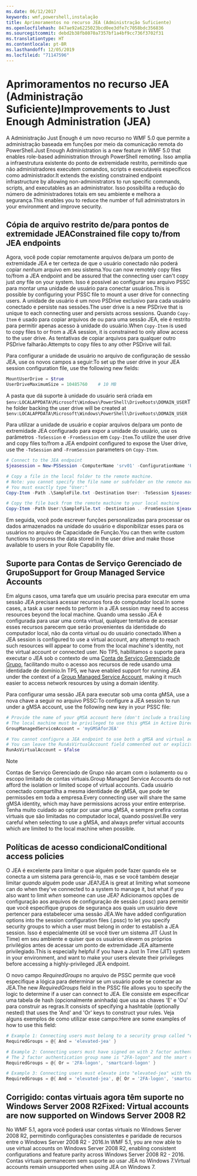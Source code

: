 ```yaml
---
ms.date: 06/12/2017
keywords: wmf,powershell,instalação
title: Aprimoramentos no recurso JEA (Administração Suficiente)
ms.openlocfilehash: 847ae92a6225023bcd0ee3dfe7c7058bdc356836
ms.sourcegitcommit: debd2b38fb8070a7357bf1a4bf9cc736f3702f31
ms.translationtype: HT
ms.contentlocale: pt-BR
ms.lasthandoff: 12/05/2019
ms.locfileid: "71147596"
---
```

# <a name="improvements-to-just-enough-administration-jea"></a><span data-ttu-id="3e938-103">Aprimoramentos no recurso JEA (Administração Suficiente)</span><span class="sxs-lookup"><span data-stu-id="3e938-103">Improvements to Just Enough Administration (JEA)</span></span>

<span data-ttu-id="3e938-104">A Administração Just Enough é um novo recurso no WMF 5.0 que permite a administração baseada em funções por meio da comunicação remota do PowerShell.</span><span class="sxs-lookup"><span data-stu-id="3e938-104">Just Enough Administration is a new feature in WMF 5.0 that enables role-based administration through PowerShell remoting.</span></span> <span data-ttu-id="3e938-105">Isso amplia a infraestrutura existente do ponto de extremidade restrito, permitindo que não administradores executem comandos, scripts e executáveis específicos como administrador.</span><span class="sxs-lookup"><span data-stu-id="3e938-105">It extends the existing constrained endpoint infrastructure by allowing non-administrators to run specific commands, scripts, and executables as an administrator.</span></span> <span data-ttu-id="3e938-106">Isso possibilita a redução do número de administradores totais em seu ambiente e melhora a segurança.</span><span class="sxs-lookup"><span data-stu-id="3e938-106">This enables you to reduce the number of full administrators in your environment and improve security.</span></span>

## <a name="constrained-file-copy-tofrom-jea-endpoints"></a><span data-ttu-id="3e938-107">Cópia de arquivo restrito de/para pontos de extremidade JEA</span><span class="sxs-lookup"><span data-stu-id="3e938-107">Constrained file copy to/from JEA endpoints</span></span>

<span data-ttu-id="3e938-108">Agora, você pode copiar remotamente arquivos de/para um ponto de extremidade JEA e ter certeza de que o usuário conectado não poderá copiar *nenhum* arquivo em seu sistema.</span><span class="sxs-lookup"><span data-stu-id="3e938-108">You can now remotely copy files to/from a JEA endpoint and be assured that the connecting user can't copy just *any* file on your system.</span></span> <span data-ttu-id="3e938-109">Isso é possível ao configurar seu arquivo PSSC para montar uma unidade de usuário para conectar usuários.</span><span class="sxs-lookup"><span data-stu-id="3e938-109">This is possible by configuring your PSSC file to mount a user drive for connecting users.</span></span> <span data-ttu-id="3e938-110">A unidade de usuário é um novo PSDrive exclusivo para cada usuário conectado e persiste nas sessões.</span><span class="sxs-lookup"><span data-stu-id="3e938-110">The user drive is a new PSDrive that is unique to each connecting user and persists across sessions.</span></span> <span data-ttu-id="3e938-111">Quando `Copy-Item` é usado para copiar arquivos de ou para uma sessão JEA, ele é restrito para permitir apenas acesso à unidade do usuário.</span><span class="sxs-lookup"><span data-stu-id="3e938-111">When `Copy-Item` is used to copy files to or from a JEA session, it is constrained to only allow access to the user drive.</span></span> <span data-ttu-id="3e938-112">As tentativas de copiar arquivos para qualquer outro PSDrive falharão.</span><span class="sxs-lookup"><span data-stu-id="3e938-112">Attempts to copy files to any other PSDrive will fail.</span></span>

<span data-ttu-id="3e938-113">Para configurar a unidade de usuário no arquivo de configuração de sessão JEA, use os novos campos a seguir:</span><span class="sxs-lookup"><span data-stu-id="3e938-113">To set up the user drive in your JEA session configuration file, use the following new fields:</span></span>

```powershell
MountUserDrive = $true
UserDriveMaximumSize = 10485760    # 10 MB
```

<span data-ttu-id="3e938-114">A pasta que dá suporte à unidade do usuário será criada em `$env:LOCALAPPDATA\Microsoft\Windows\PowerShell\DriveRoots\DOMAIN_USER`</span><span class="sxs-lookup"><span data-stu-id="3e938-114">The folder backing the user drive will be created at `$env:LOCALAPPDATA\Microsoft\Windows\PowerShell\DriveRoots\DOMAIN_USER`</span></span>

<span data-ttu-id="3e938-115">Para utilizar a unidade de usuário e copiar arquivos de/para um ponto de extremidade JEA configurado para expor a unidade do usuário, use os parâmetros `-ToSession` e `-FromSession` em `Copy-Item`.</span><span class="sxs-lookup"><span data-stu-id="3e938-115">To utilize the user drive and copy files to/from a JEA endpoint configured to expose the User drive, use the `-ToSession` and `-FromSession` parameters on `Copy-Item`.</span></span>

```powershell
# Connect to the JEA endpoint
$jeasession = New-PSSession -ComputerName 'srv01' -ConfigurationName 'UserDemo'

# Copy a file in the local folder to the remote machine.
# Note: you cannot specify the file name or subfolder on the remote machine.
# You must exactly type "User:"
Copy-Item -Path .\SampleFile.txt -Destination User: -ToSession $jeasession

# Copy the file back from the remote machine to your local machine
Copy-Item -Path User:\SampleFile.txt -Destination . -FromSession $jeasession
```

<span data-ttu-id="3e938-116">Em seguida, você pode escrever funções personalizadas para processar os dados armazenados na unidade do usuário e disponibilizar esses para os usuários no arquivo de Capacidade de Função.</span><span class="sxs-lookup"><span data-stu-id="3e938-116">You can then write custom functions to process the data stored in the user drive and make those available to users in your Role Capability file.</span></span>

## <a name="support-for-group-managed-service-accounts"></a><span data-ttu-id="3e938-117">Suporte para Contas de Serviço Gerenciado de Grupo</span><span class="sxs-lookup"><span data-stu-id="3e938-117">Support for Group Managed Service Accounts</span></span>

<span data-ttu-id="3e938-118">Em alguns casos, uma tarefa que um usuário precisa para executar em uma sessão JEA precisará acessar recursos fora do computador local.</span><span class="sxs-lookup"><span data-stu-id="3e938-118">In some cases, a task a user needs to perform in a JEA session may need to access resources beyond the local machine.</span></span> <span data-ttu-id="3e938-119">Quando uma sessão JEA é configurada para usar uma conta virtual, qualquer tentativa de acessar esses recursos parecem que serão provenientes da identidade do computador local, não da conta virtual ou do usuário conectado.</span><span class="sxs-lookup"><span data-stu-id="3e938-119">When a JEA session is configured to use a virtual account, any attempt to reach such resources will appear to come from the local machine's identity, not the virtual account or connected user.</span></span> <span data-ttu-id="3e938-120">No TP5, habilitamos o suporte para executar o JEA sob o contexto de uma [Conta de Serviço Gerenciado de Grupo](/previous-versions/windows/it-pro/windows-server-2012-R2-and-2012/jj128431\(v=ws.11\)), facilitando muito o acesso aos recursos de rede usando uma identidade de domínio.</span><span class="sxs-lookup"><span data-stu-id="3e938-120">In TP5, we have enabled support for running JEA under the context of a [Group Managed Service Account](/previous-versions/windows/it-pro/windows-server-2012-R2-and-2012/jj128431\(v=ws.11\)), making it much easier to access network resources by using a domain identity.</span></span>

<span data-ttu-id="3e938-121">Para configurar uma sessão JEA para executar sob uma conta gMSA, use a nova chave a seguir no arquivo PSSC:</span><span class="sxs-lookup"><span data-stu-id="3e938-121">To configure a JEA session to run under a gMSA account, use the following new key in your PSSC file:</span></span>

```powershell
# Provide the name of your gMSA account here (don't include a trailing $)
# The local machine must be privileged to use this gMSA in Active Directory
GroupManagedServiceAccount = 'myGMSAforJEA'

# You cannot configure a JEA endpoint to use both a gMSA and virtual account
# You can leave the RunAsVirtualAccount field commented out or explicitly set it to false
RunAsVirtualAccount = $false
```

> [!NOTE]
> <span data-ttu-id="3e938-122">Contas de Serviço Gerenciado de Grupo não arcam com o isolamento ou o escopo limitado de contas virtuais.</span><span class="sxs-lookup"><span data-stu-id="3e938-122">Group Managed Service Accounts do not afford the isolation or limited scope of virtual accounts.</span></span>
> <span data-ttu-id="3e938-123">Cada usuário conectado compartilha a mesma identidade de gMSA, que pode ter permissões em toda a empresa.</span><span class="sxs-lookup"><span data-stu-id="3e938-123">Every connecting user will share the same gMSA identity, which may have permissions across your entire enterprise.</span></span> <span data-ttu-id="3e938-124">Tenha muito cuidado ao optar por usar uma gMSA, e sempre prefira contas virtuais que são limitadas no computador local, quando possível.</span><span class="sxs-lookup"><span data-stu-id="3e938-124">Be very careful when selecting to use a gMSA, and always prefer virtual accounts which are limited to the local machine when possible.</span></span>

## <a name="conditional-access-policies"></a><span data-ttu-id="3e938-125">Políticas de acesso condicional</span><span class="sxs-lookup"><span data-stu-id="3e938-125">Conditional access policies</span></span>

<span data-ttu-id="3e938-126">O JEA é excelente para limitar o que alguém pode fazer quando ele se conecta a um sistema para gerenciá-lo, mas e se você também desejar limitar *quando* alguém pode usar JEA?</span><span class="sxs-lookup"><span data-stu-id="3e938-126">JEA is great at limiting what someone can do when they've connected to a system to manage it, but what if you also want to limit *when* someone can use JEA?</span></span> <span data-ttu-id="3e938-127">Adicionamos opções de configuração aos arquivos de configuração de sessão (.pssc) para permitir que você especifique grupos de segurança aos quais um usuário deve pertencer para estabelecer uma sessão JEA.</span><span class="sxs-lookup"><span data-stu-id="3e938-127">We have added configuration options into the session configuration files (.pssc) to let you specify security groups to which a user must belong in order to establish a JEA session.</span></span> <span data-ttu-id="3e938-128">Isso é especialmente útil se você tiver um sistema JIT (Just In Time) em seu ambiente e quiser que os usuários elevem os próprios privilégios antes de acessar um ponto de extremidade JEA altamente privilegiado.</span><span class="sxs-lookup"><span data-stu-id="3e938-128">This is especially helpful if you have a Just In Time (JIT) system in your environment, and want to make your users elevate their privileges before accessing a highly-privileged JEA endpoint.</span></span>

<span data-ttu-id="3e938-129">O novo campo *RequiredGroups* no arquivo de PSSC permite que você especifique a lógica para determinar se um usuário pode se conectar ao JEA.</span><span class="sxs-lookup"><span data-stu-id="3e938-129">The new *RequiredGroups* field in the PSSC file allows you to specify the logic to determine if a user can connect to JEA.</span></span> <span data-ttu-id="3e938-130">Ele consiste em especificar uma tabela de hash (opcionalmente aninhada) que usa as chaves 'E' e 'Ou' para construir as regras.</span><span class="sxs-lookup"><span data-stu-id="3e938-130">It consists of specifying a hashtable (optionally nested) that uses the 'And' and 'Or' keys to construct your rules.</span></span> <span data-ttu-id="3e938-131">Veja alguns exemplos de como utilizar esse campo:</span><span class="sxs-lookup"><span data-stu-id="3e938-131">Here are some examples of how to use this field:</span></span>

```powershell
# Example 1: Connecting users must belong to a security group called "elevated-jea"
RequiredGroups = @{ And = 'elevated-jea' }

# Example 2: Connecting users must have signed on with 2 factor authentication or a smart card
# The 2 factor authentication group name is "2FA-logon" and the smart card group name is "smartcard-logon"
RequiredGroups = @{ Or = '2FA-logon', 'smartcard-logon' }

# Example 3: Connecting users must elevate into "elevated-jea" with their JIT system and have logged on with 2FA or a smart card
RequiredGroups = @{ And = 'elevated-jea', @{ Or = '2FA-logon', 'smartcard-logon' }}
```

## <a name="fixed-virtual-accounts-are-now-supported-on-windows-server-2008-r2"></a><span data-ttu-id="3e938-132">Corrigido: contas virtuais agora têm suporte no Windows Server 2008 R2</span><span class="sxs-lookup"><span data-stu-id="3e938-132">Fixed: Virtual accounts are now supported on Windows Server 2008 R2</span></span>

<span data-ttu-id="3e938-133">No WMF 5.1, agora você poderá usar contas virtuais no Windows Server 2008 R2, permitindo configurações consistentes e paridade de recursos entre o Windows Server 2008 R2 - 2016.</span><span class="sxs-lookup"><span data-stu-id="3e938-133">In WMF 5.1, you are now able to use virtual accounts on Windows Server 2008 R2, enabling consistent configurations and feature parity across Windows Server 2008 R2 - 2016.</span></span> <span data-ttu-id="3e938-134">Contas virtuais permanecem sem suporte ao usar JEA no Windows 7.</span><span class="sxs-lookup"><span data-stu-id="3e938-134">Virtual accounts remain unsupported when using JEA on Windows 7.</span></span>